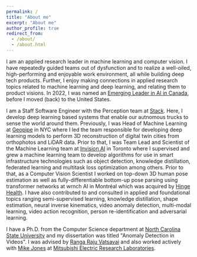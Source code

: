 ```yaml
---
permalink: /
title: "About me"
excerpt: "About me"
author_profile: true
redirect_from: 
  - /about/
  - /about.html
---
```


I am an applied research leader in machine learning and computer vision. I have repeatedly guided teams out of dysfunction and to realize a well-oiled, high-performing and enjoyable work environment, all while building deep tech products. Further, I enjoy making connections in applied research topics related to machine learning and deep learning, and relating them to product visions. In 2022, I was named an [Emerging Leader in AI in Canada](https://readthepeak.com/lists/emerging-leaders-2022/c/artificial-intelligence), before I moved (back) to the United States.

I am a Staff Software Engineer with the Perception team at [Stack](https://stackav.com/). Here, I develop deep learning based systems that enable our autnomous trucks to sense the world around them. Previously, I was Head of Machine Learning at [Geopipe](https://www.geopipe.ai/) in NYC where I led the team responsible for developing deep learning models to perform 3D reconstruction of digital twin cities from orthophotos and LiDAR data. Prior to that, I was Team Lead and Scientist of the Machine Learning team at [Invision AI](https://invision.ai/) in Toronto where I supervised and grew a machine learning team to develop algorithms for use in smart infrastructure technologies such as object detection, knowledge distillation, federated learning and multitask loss optimization among others. Prior to that, as a Computer Vision Scientist I worked on top-down 3D human pose estimation as well as fully-differentiable bottom-up pose parsing using transformer networks at wrnch AI in Montréal which was acquired by [Hinge Health](https://www.hingehealth.com/). I have also contributed to and consulted in applied and foundational topics ranging semi-supervised learning, knowledge distillation, shape estimation, neural inverse kinematics, video anomaly detection, multi-modal learning, video action recognition, person re-identification and adversarial learning.

I have a Ph.D. from the Computer Science department at [North Carolina State University](https://www.ncsu.edu/) and my dissertation was titled "Anomaly Detection in Videos". I was advised by [Ranga Raju Vatsavai](https://rvatsavai.github.io/) and also worked actively with [Mike Jones](https://www.merl.com/people/mjones) at [Mitsubishi Electric Research Laboratories](https://merl.com/).

